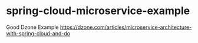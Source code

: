 # spring-cloud-microservice-example

Good Dzone Example
https://dzone.com/articles/microservice-architecture-with-spring-cloud-and-do
